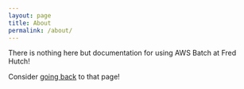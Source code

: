 ```yaml
---
layout: page
title: About
permalink: /about/
---
```


There is nothing here but documentation for using AWS Batch at Fred Hutch!

Consider [going back](/aws-batch-at-hutch-docs) to that page!
